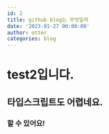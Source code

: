 ```yaml
---
id: 2
title: github blog는 무엇일까
date: '2023-01-27 00:00:00'
author: otter
categories: blog
---
```


# test2입니다.

## 타입스크립트도 어렵네요.

### 할 수 있어요!

